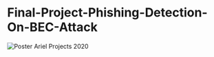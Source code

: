 # Final-Project-Phishing-Detection-On-BEC-Attack

![Poster Ariel Projects 2020 ](https://user-images.githubusercontent.com/44756354/85209927-90feff00-b344-11ea-9547-8126b225c0c7.jpg)
